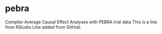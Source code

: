 # pebra
Complier Average Causal Effect Analyses with PEBRA trial data
This is a line from RStudio
Line added from GitHub.

